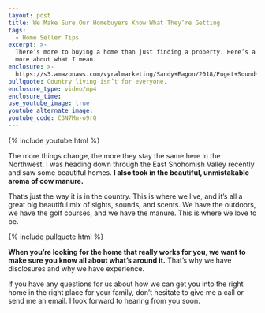 ```yaml
---
layout: post
title: We Make Sure Our Homebuyers Know What They’re Getting
tags:
  - Home Seller Tips
excerpt: >-
  There’s more to buying a home than just finding a property. Here’s a little
  more about what I mean.
enclosure: >-
  https://s3.amazonaws.com/vyralmarketing/Sandy+Eagon/2018/Puget+Sound+Real+Estate+Agent-+Country+Life.mp4
pullquote: Country living isn’t for everyone.
enclosure_type: video/mp4
enclosure_time:
use_youtube_image: true
youtube_alternate_image:
youtube_code: C3N7Mn-o9rQ
---
```


{% include youtube.html %}

The more things change, the more they stay the same here in the Northwest. I was heading down through the East Snohomish Valley recently and saw some beautiful homes. **I also took in the beautiful, unmistakable aroma of cow manure.**

That’s just the way it is in the country. This is where we live, and it’s all a great big beautiful mix of sights, sounds, and scents. We have the outdoors, we have the golf courses, and we have the manure. This is where we love to be.

{% include pullquote.html %}

**When you’re looking for the home that really works for you, we want to make sure you know all about what’s around it.** That’s why we have disclosures and why we have experience.&nbsp;

If you have any questions for us about how we can get you into the right home in the right place for your family, don’t hesitate to give me a call or send me an email. I look forward to hearing from you soon.